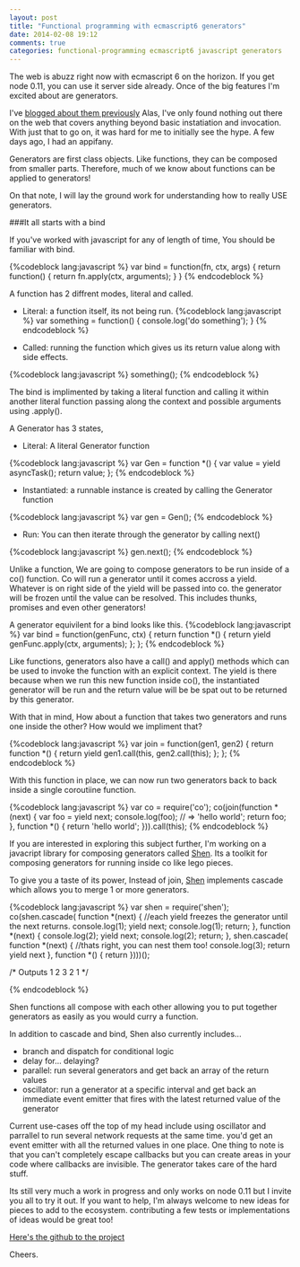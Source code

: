 ```yaml
---
layout: post
title: "Functional programming with ecmascript6 generators"
date: 2014-02-08 19:12
comments: true
categories: functional-programming ecmascript6 javascript generators
---
```


The web is abuzz right now with ecmascript 6 on the horizon. If you get node 0.11, you can use it server side already. Once of the big features I'm excited about 
are generators.

I've [blogged about them previously](http://blog.peterdecroos.com/blog/2014/01/22/javascript-generators-first-impressions/) 
Alas, I've only found nothing out there on the web that covers anything beyond basic instatiation and invocation. 
With just that to go on, it was hard for me to initially see the hype. A few days ago, I had an appifany. 

Generators are first class objects. Like functions, they can be composed from smaller parts. Therefore,
much of we know about functions can be applied to generators!

On that note, I will lay the ground work for understanding how to really USE generators.

###It all starts with a bind

If you've worked with javascript for any of length of time, You should be familiar with bind.

{%codeblock lang:javascript %}
  var bind = function(fn, ctx, args) {
    return function() {
      return fn.apply(ctx, arguments);
    }
  }
{% endcodeblock %}

A function has 2 diffrent modes, literal and called. 

  * Literal: a function itself, its not being run.
    {%codeblock lang:javascript %}
var something = function() {
  console.log('do something');
}
    {% endcodeblock %}

  * Called: running the function which gives us its return value along with side effects.

{%codeblock lang:javascript %}
something();
{% endcodeblock %}

The bind is implimented by taking a literal function and calling it within another
literal function passing along the context and possible arguments using .apply().

A Generator has 3 states,
  
  * Literal: A literal Generator function

 {%codeblock lang:javascript %}
var Gen = function *() {
  var value = yield asyncTask();
  return value;
};
 {% endcodeblock %}
  
  * Instantiated: a runnable instance is created by calling the Generator function

{%codeblock lang:javascript %}
var gen = Gen();
{% endcodeblock %}

  * Run: You can then iterate through the generator by calling next()

{%codeblock lang:javascript %}
gen.next();
{% endcodeblock %}

Unlike a function, We are going to compose generators to be run inside of a co() function.
Co will run a generator until it comes accross a yield. Whatever is on
right side of the yield will be passed into co. the generator will be frozen until the
value can be resolved. This includes thunks, promises and even other generators!

A generator equivilent for a bind looks like this.
{%codeblock lang:javascript %}
var bind = function(genFunc, ctx) {
  return function *() {
    return yield genFunc.apply(ctx, arguments);
  };
};
{% endcodeblock %}

Like functions, generators also have a call() and apply() methods which can be used
to invoke the function with an explicit context. The yield is there because when we 
run this new function inside co(), the instantiated generator will be run and the
return value will be be spat out to be returned by this generator.

With that in mind, How about a function that takes two generators and runs one inside
the other? How would we impliment that?


{%codeblock lang:javascript %}
var join = function(gen1, gen2) {
  return function *() {
    return yield gen1.call(this, gen2.call(this);
  };
};
{% endcodeblock %}

With this function in place, we can now run two generators back to back inside 
a single coroutiine function.

{%codeblock lang:javascript %}
var co = require('co');
co(join(function *(next) {
  var foo = yield next;
  console.log(foo); // => 'hello world';
  return foo;
}, function *() {
  return 'hello world';
})).call(this);
{% endcodeblock %}

If you are interested in exploring this subject further, I'm working on a javacript
library for composing generators called [Shen](https://github.com/cultofmetatron/Shen).
Its a toolkit for composing generators for running inside co like lego pieces.

To give you a taste of its power, Instead of join,
[Shen](https://github.com/cultofmetatron/Shen) implements cascade which allows you to 
merge 1 or more generators.

{%codeblock lang:javascript %}
var shen = require('shen');
co(shen.cascade(
  function *(next) {
//each yield freezes the generator until the next returns.
    console.log(1);
    yield next;
    console.log(1);
    return;
  },
  function *(next) {
    console.log(2);
    yield next;
    console.log(2);
    return;
  },
  shen.cascade(
    function *(next) {
      //thats right, you can nest them too!
      console.log(3);
      return yield next
    },
    function *() {
      return
  })))();

/* Outputs
    1
    2
    3
    2
    1
  */


{% endcodeblock %}


Shen functions all compose with each other allowing you to put together generators
as easily as you would curry a function.

In addition to cascade and bind, Shen also currently includes...

  * branch and dispatch for conditional logic
  * delay for... delaying?
  * parallel: run several generators and get back an array of the return values
  * oscillator: run a generator at a specific interval and get back an immediate event emitter 
  that fires with the latest returned value of the generator

Current use-cases off the top of my head include using oscillator and parrallel to run several 
network requests at the same time. you'd get an event emitter with all the returned values in
one place. One thing to note is that you can't completely escape callbacks but you can create
areas in your code where callbacks are invisible. The generator takes care of the hard stuff.

Its still very much a work in progress and only works on node 0.11 but I invite you all to try it out. 
If you want to help, I'm always welcome to new ideas for pieces to add to the ecosystem. 
contributing a few tests or implementations of ideas would be great too!

[Here's the github to the project](https://github.com/cultofmetatron/Shen) 


Cheers.


